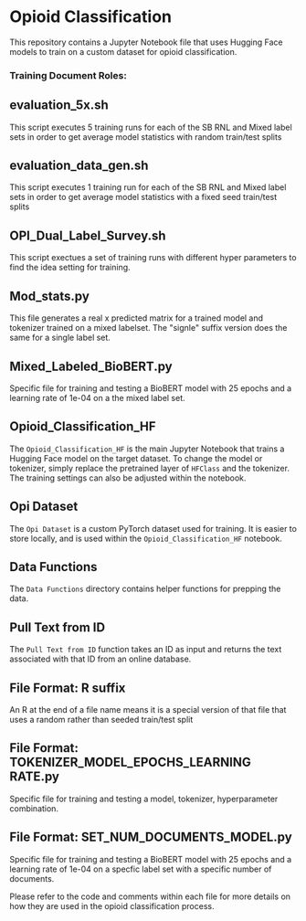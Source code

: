 # Opioid Classification

This repository contains a Jupyter Notebook file that uses Hugging Face models to train on a custom dataset for opioid classification. 

### Training Document Roles:

## evaluation_5x.sh
This script executes 5 training runs for each of the SB RNL and Mixed label sets in order to get average model statistics with random train/test splits

## evaluation_data_gen.sh
This script executes 1 training run for each of the SB RNL and Mixed label sets in order to get average model statistics with a fixed seed train/test splits

## OPI_Dual_Label_Survey.sh
This script exectues a set of training runs with different hyper parameters to find the idea setting for training.

## Mod_stats.py
This file generates a real x predicted matrix for a trained model and tokenizer trained on a mixed labelset. The "signle" suffix version does the same for a single label set.

## Mixed_Labeled_BioBERT.py
Specific file for training and testing a BioBERT model with 25 epochs and a learning rate of 1e-04 on a the mixed label set. 

## Opioid_Classification_HF
The `Opioid_Classification_HF` is the main Jupyter Notebook that trains a Hugging Face model on the target dataset. To change the model or tokenizer, simply replace the pretrained layer of `HFClass` and the tokenizer. The training settings can also be adjusted within the notebook.

## Opi Dataset
The `Opi Dataset` is a custom PyTorch dataset used for training. It is easier to store locally, and is used within the `Opioid_Classification_HF` notebook.

## Data Functions
The `Data Functions` directory contains helper functions for prepping the data.

## Pull Text from ID
The `Pull Text from ID` function takes an ID as input and returns the text associated with that ID from an online database.

## File Format: R suffix
An R at the end of a file name means it is a special version of that file that uses a random rather than seeded train/test split 

## File Format: TOKENIZER_MODEL_EPOCHS_LEARNING RATE.py
Specific file for training and testing a model, tokenizer, hyperparameter combination.

## File Format: SET_NUM_DOCUMENTS_MODEL.py
Specific file for training and testing a BioBERT model with 25 epochs and a learning rate of 1e-04 on a specfic label set with a specific number of documents. 

Please refer to the code and comments within each file for more details on how they are used in the opioid classification process.

